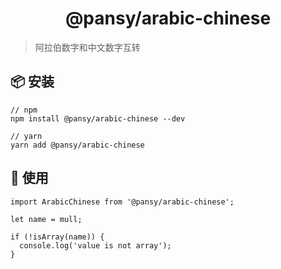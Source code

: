 <h1 align="center">@pansy/arabic-chinese</h1>

> 阿拉伯数字和中文数字互转

## 📦 安装

```
// npm
npm install @pansy/arabic-chinese --dev

// yarn
yarn add @pansy/arabic-chinese

```

## 🔨 使用

```
import ArabicChinese from '@pansy/arabic-chinese';

let name = mull;

if (!isArray(name)) {
  console.log('value is not array');
}
```
